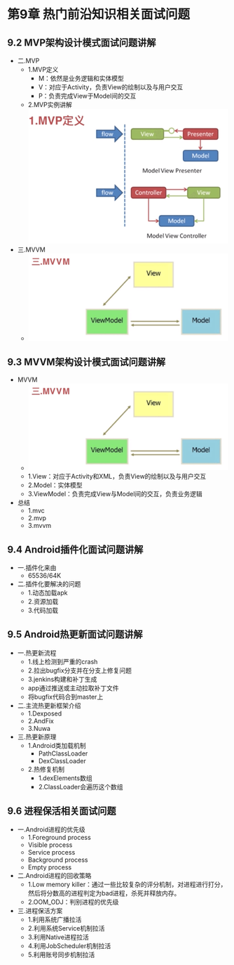 # 第9章 热门前沿知识相关面试问题
## 9.2 MVP架构设计模式面试问题讲解
* 二.MVP
    * 1.MVP定义
        * M：依然是业务逻辑和实体模型
        * V：对应于Activity，负责View的绘制以及与用户交互
        * P：负责完成View于Model间的交互
    * 2.MVP实例讲解
    ![](https://raw.githubusercontent.com/Mr-lidajun/Programming-Notes/master/Android/BAT大咖助力/img/090101.png)
* 三.MVVM
    * ![](https://raw.githubusercontent.com/Mr-lidajun/Programming-Notes/master/Android/BAT大咖助力/img/090102.png)

## 9.3 MVVM架构设计模式面试问题讲解
* MVVM
    * ![](https://raw.githubusercontent.com/Mr-lidajun/Programming-Notes/master/Android/BAT大咖助力/img/090102.png)
    * 1.View：对应于Activity和XML，负责View的绘制以及与用户交互
    * 2.Model：实体模型
    * 3.ViewModel：负责完成View与Model间的交互，负责业务逻辑
* 总结
    * 1.mvc
    * 2.mvp
    * 3.mvvm

## 9.4 Android插件化面试问题讲解
* 一.插件化来由
    * 65536/64K
* 二.插件化要解决的问题
    * 1.动态加载apk
    * 2.资源加载
    * 3.代码加载

## 9.5 Android热更新面试问题讲解
* 一.热更新流程
    * 1.线上检测到严重的crash
    * 2.拉出bugfix分支并在分支上修复问题
    * 3.jenkins构建和补丁生成
    * app通过推送或主动拉取补丁文件
    * 将bugfix代码合到master上
* 二.主流热更新框架介绍
    * 1.Dexposed
    * 2.AndFix
    * 3.Nuwa
* 三.热更新原理
    * 1.Android类加载机制
        * PathClassLoader
        * DexClassLoader
    * 2.热修复机制
        * 1.dexElements数组
        * 2.ClassLoader会遍历这个数组

## 9.6 进程保活相关面试问题
* 一.Android进程的优先级
    * 1.Foreground process
    * Visible process
    * Service process
    * Background process
    * Empty process
* 二.Android进程的回收策略
    * 1.Low memory killer：通过一些比较复杂的评分机制，对进程进行打分，然后将分数高的进程判定为bad进程，杀死并释放内存。
    * 2.OOM_ODJ：判别进程的优先级
* 三.进程保活方案
    * 1.利用系统广播拉活
    * 2.利用系统Service机制拉活
    * 3.利用Native进程拉活
    * 4.利用JobScheduler机制拉活
    * 5.利用账号同步机制拉活